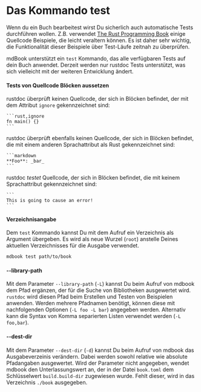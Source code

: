 # Das Kommando test

Wenn du ein Buch bearbeitest wirst Du sicherlich auch automatische
Tests durchführen wollen. Z.B. verwendet [The Rust Programming
Book](https://doc.rust-lang.org/stable/book/) einige Quellcode
Beispiele, die leicht veraltern können.  Es ist daher sehr wichtig,
die Funktionalität dieser Beispiele über Test-Läufe zeitnah zu
überprüfen.

mdBook unterstützt ein `test` Kommando, das alle verfügbaren Tests auf
dein Buch anwendet. Derzeit werden nur rustdoc Tests unterstützt, was
sich vielleicht mit der weiteren Entwicklung ändert.

#### Tests von Quellcode Blöcken aussetzen

rustdoc überprüft keinen Quellcode, der sich in Blöcken befindet, der
mit dem Attribut `ignore` gekennzeichnet sind:

	```rust,ignore
	fn main() {}
	```

rustdoc überprüft ebenfalls keinen Quellcode, der sich in Blöcken
befindet, die mit einem anderen Sprachattribut als Rust gekennzeichnet
sind:

	```markdown
	**Foo**: _bar_
	```

rustdoc *testet* Quellcode, der sich in Blöcken befindet, die mit
keinem Sprachattribut gekennzeichnet sind:

	```
	This is going to cause an error!
	```

#### Verzeichnisangabe

Dem `test` Kommando kannst Du mit dem Aufruf ein Verzeichnis als Argument
übergeben. Es wird als neue Wurzel (`root`) anstelle Deines
aktuellen Verzeichnisses für die Ausgabe verwendet.

```bash
mdbook test path/to/book
```

#### --library-path

Mit dem Parameter `--library-path` (`-L`) kannst Du beim Aufruf von
mdbook dem Pfad ergänzen, der für die Suche von Bibliotheken
ausgewertet wird. `rustdoc` wird diesen Pfad beim Erstellen und Testen
von Beispielen anwenden. Werden mehrere Pfadnamen benötigt, können
diese mit nachfolgenden Optionen (`-L foo -L bar`) angegeben
werden. Alternativ kann die Syntax von Komma separierten Listen
verwendet werden (`-L foo,bar`).

#### --dest-dir

Mit dem Parameter `--dest-dir` (`-d`) kannst Du beim Aufruf von mdbook
das Ausgabeverzeinis verändern.  Dabei werden sowohl relative wie
absolute Pfadangaben ausgewertet. Wird der Parameter nicht angegeben,
wendet mdbook den Unterlassungswert an, der in der Datei `book.toml`
dem Schlüsselwert `build.build-dir` zugewiesen wurde. Fehlt dieser,
wird in das Verzeichnis `./book` ausgegeben.
